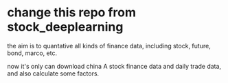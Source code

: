 # change this repo from stock_deeplearning

the aim is to quantative all kinds of finance data, including stock, future, bond, marco, etc.

now it's only can download china A stock finance data and daily trade data, and also calculate some factors.


